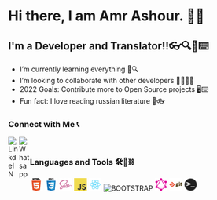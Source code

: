 # Hi there, I am Amr Ashour. 👋🧔

## I'm a Developer and Translator!!👓🔍📝⌨️

- I’m currently learning everything 🤣🔍
- I’m looking to collaborate with other developers 👯🧑‍🤝‍🧑
- 2022 Goals: Contribute more to Open Source projects 🖥️⌨️
- Fun fact: I love reading russian literature 📖👓

### Connect with Me 📞

<a target="_blank" href="https://www.linkedin.com/in/amr-ashour-8b3aab213/">
  <img align="left" alt="LinkdeIN" width="22px" src="https://cdn.jsdelivr.net/npm/simple-icons@v3/icons/linkedin.svg" />
</a>

<a target="_blank" href="https://api.whatsapp.com/send?phone=201069974498">
  <img align="left" alt="Whatsapp" width="22px" src="https://cdn.jsdelivr.net/npm/simple-icons@v3/icons/whatsapp.svg" />
</a>

<br />

### Languages and Tools 🛠️🔧⛓️


<span><img  alt="HTML" width="26px" src="https://raw.githubusercontent.com/github/explore/80688e429a7d4ef2fca1e82350fe8e3517d3494d/topics/html/html.png" /></span>
<span><img  alt="CSS" width="26px" src="https://raw.githubusercontent.com/github/explore/80688e429a7d4ef2fca1e82350fe8e3517d3494d/topics/css/css.png" /></span>
<span><img  alt="SASS" width="26px" src="https://raw.githubusercontent.com/github/explore/80688e429a7d4ef2fca1e82350fe8e3517d3494d/topics/sass/sass.png" /></span>
<span><img  alt="JS" width="26px" src="https://raw.githubusercontent.com/github/explore/80688e429a7d4ef2fca1e82350fe8e3517d3494d/topics/javascript/javascript.png"></span>
<span><img  alt="REACT" width="26px" src="https://raw.githubusercontent.com/github/explore/80688e429a7d4ef2fca1e82350fe8e3517d3494d/topics/react/react.png"></span>
<span><img  alt="BOOTSTRAP" width="26px" src="https://raw.githubusercontent.com/jmnote/z-icons/master/svg/bootstrap.svg" /></span>
<span><img  alt="GRAPHQL" width="26px" src="https://raw.githubusercontent.com/github/explore/80688e429a7d4ef2fca1e82350fe8e3517d3494d/topics/graphql/graphql.png" />
</span>
<span><img  alt="GIT" width="26px" src="https://raw.githubusercontent.com/github/explore/80688e429a7d4ef2fca1e82350fe8e3517d3494d/topics/git/git.png"></span>
<span><img  alt="TERMINAL" width="26px" src="https://raw.githubusercontent.com/github/explore/80688e429a7d4ef2fca1e82350fe8e3517d3494d/topics/terminal/terminal.png"></span>
